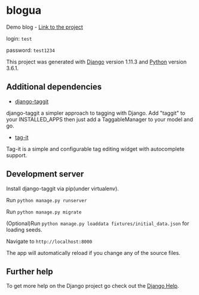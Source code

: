 # blogua

Demo blog - [Link to the project](https://blogua.herokuapp.com)

login: `test`

password: `test1234`

This project was generated with [Django](https://www.djangoproject.com) version 1.11.3 and [Python](https://www.python.org) version 3.6.1.

## Additional dependencies

  * [django-taggit](https://github.com/alex/django-taggit)
   
  django-taggit a simpler approach to tagging with Django. Add "taggit" to your INSTALLED_APPS then just add a TaggableManager to your model and go.
  * [tag-it](https://github.com/aehlke/tag-it)
  
  Tag-it is a simple and configurable tag editing widget with autocomplete support.

## Development server

Install django-taggit via pip(under virtualenv).

Run `python manage.py runserver`

Run `python manage.py migrate`

(Optional)Run `python manage.py loaddata fixtures/initial_data.json` for loading seeds.

Navigate to `http://localhost:8000`

The app will automatically reload if you change any of the source files.

## Further help

To get more help on the Django project go check out the [Django Help](https://docs.djangoproject.com/en/1.11/faq/help/).